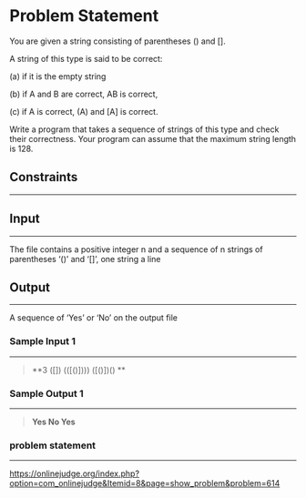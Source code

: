 
# Problem Statement
You are given a string consisting of parentheses () and []. 

A string of this type is said to be correct:

(a) if it is the empty string

(b) if A and B are correct, AB is correct,

(c) if A is correct, (A) and [A] is correct.

Write a program that takes a sequence of strings of this type and check their correctness. Your
program can assume that the maximum string length is 128.

## Constraints
---


## Input
----
The file contains a positive integer n and a sequence of n strings of parentheses ‘()’ and ‘[]’, one string
a line

## Output
---
A sequence of ‘Yes’ or ‘No’ on the output file

### Sample Input 1
----
> **3
([])
(([()])))
([()[]()])()
**

### Sample Output  1
----
> **Yes
No
Yes**


### problem statement
---
https://onlinejudge.org/index.php?option=com_onlinejudge&Itemid=8&page=show_problem&problem=614